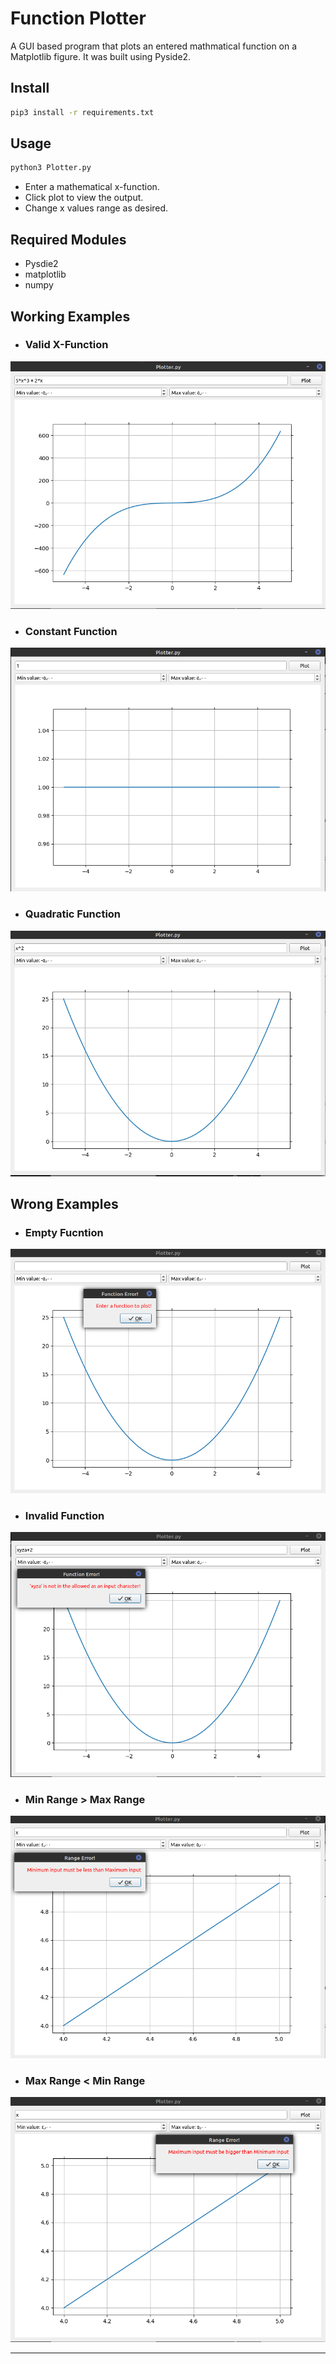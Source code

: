 # Function Plotter

A GUI based program that plots an entered mathmatical function on a Matplotlib figure. It was built using Pyside2.

## Install

```bash
pip3 install -r requirements.txt
```

## Usage

```bash
python3 Plotter.py
```

* Enter a mathematical x-function.
* Click plot to view the output.
* Change x values range as desired.

## Required Modules

* Pysdie2
* matplotlib
* numpy

## Working Examples

* ### Valid X-Function
![Valid X-Function](./Examples_ScreenShots/Working_1.png)
* ### Constant Function
![Constant Function](./Examples_ScreenShots/Working_2.png)
* ### Quadratic Function
![Quadratic Function](./Examples_ScreenShots/Working_3.png)

## Wrong Examples

* ### Empty Fucntion
![Empty Fucntion](./Examples_ScreenShots/Error_1.png)
* ### Invalid Function
![Invalid X-Function](./Examples_ScreenShots/Error_2.png)
* ### Min Range > Max Range
![Min Range > Max Range](./Examples_ScreenShots/Error_3.png)
* ### Max Range < Min Range
![Max Range < Min Range](./Examples_ScreenShots/Error_4.png)

<hr>

